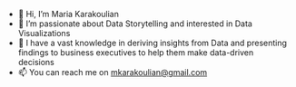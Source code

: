 - 👋 Hi, I’m Maria Karakoulian
- 💞️ I’m passionate about Data Storytelling and interested in Data Visualizations
- 🌱 I have a vast knowledge in deriving insights from Data and presenting findings to business executives to help them make data-driven decisions      
- 📫 You can reach me on mkarakoulian@gmail.com

<!---
mkarakoulian/mkarakoulian is a ✨ special ✨ repository because its `README.md` (this file) appears on your GitHub profile.
You can click the Preview link to take a look at your changes.
--->
